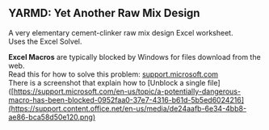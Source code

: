 ## YARMD: Yet Another Raw Mix Design
    
A very elementary cement-clinker raw mix design Excel worksheet.   
Uses the Excel Solvel.

**Excel Macros** are typically blocked by Windows for files download from the web.     
Read this for how to solve this problem:
[support.microsoft.com](https://support.microsoft.com/en-us/topic/a-potentially-dangerous-macro-has-been-blocked-0952faa0-37e7-4316-b61d-5b5ed6024216)    
There is a screenshot that explain how to [Unblock a single file]([https://support.microsoft.com/en-us/topic/a-potentially-dangerous-macro-has-been-blocked-0952faa0-37e7-4316-b61d-5b5ed6024216](https://support.content.office.net/en-us/media/de24aafb-6e34-4bb8-ae86-bca58d50e120.png)
